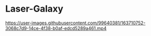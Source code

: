 # Laser-Galaxy

https://user-images.githubusercontent.com/99640381/163710752-3068c7d9-14ce-4f38-b0af-edcd5289a461.mp4

